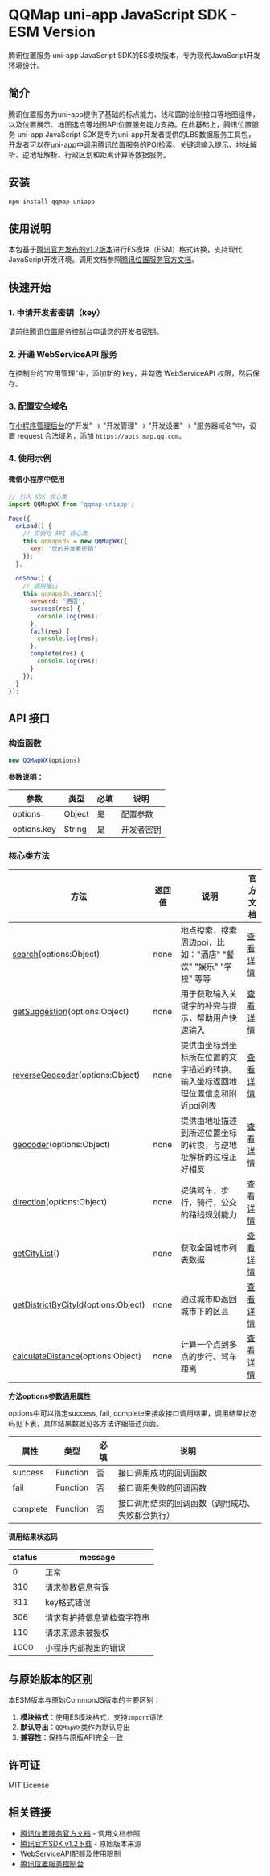# QQMap uni-app JavaScript SDK - ESM Version

腾讯位置服务 uni-app JavaScript SDK的ES模块版本，专为现代JavaScript开发环境设计。

## 简介

腾讯位置服务为uni-app提供了基础的标点能力、线和圆的绘制接口等地图组件，以及位置展示、地图选点等地图API位置服务能力支持。在此基础上，腾讯位置服务 uni-app JavaScript SDK是专为uni-app开发者提供的LBS数据服务工具包，开发者可以在uni-app中调用腾讯位置服务的POI检索、关键词输入提示、地址解析、逆地址解析、行政区划和距离计算等数据服务。

## 安装

```bash
npm install qqmap-uniapp
```

## 使用说明

本包基于[腾讯官方发布的v1.2版本](https://mapapi.qq.com/web/miniprogram/JSSDK/qqmap-wx-jssdk1.2.zip)进行ES模块（ESM）格式转换，支持现代JavaScript开发环境。调用文档参照[腾讯位置服务官方文档](https://lbs.qq.com/miniProgram/jsSdk/jsSdkGuide/jsSdkOverview)。


## 快速开始

### 1. 申请开发者密钥（key）

请前往[腾讯位置服务控制台](https://lbs.qq.com/dev/console/key)申请您的开发者密钥。

### 2. 开通 WebServiceAPI 服务

在控制台的"应用管理"中，添加新的 key，并勾选 WebServiceAPI 权限，然后保存。

### 3. 配置安全域名

在[小程序管理后台](https://mp.weixin.qq.com/)的"开发" -> "开发管理" -> "开发设置" -> "服务器域名"中，设置 request 合法域名，添加 `https://apis.map.qq.com`。

### 4. 使用示例

#### 微信小程序中使用

```javascript
// 引入 SDK 核心类
import QQMapWX from 'qqmap-uniapp';

Page({
  onLoad() {
    // 实例化 API 核心类
    this.qqmapsdk = new QQMapWX({
      key: '您的开发者密钥'
    });
  },
  
  onShow() {
    // 调用接口
    this.qqmapsdk.search({
      keyword: '酒店',
      success(res) {
        console.log(res);
      },
      fail(res) {
        console.log(res);
      },
      complete(res) {
        console.log(res);
      }
    });
  }
});
```

## API 接口

### 构造函数

```javascript
new QQMapWX(options)
```

**参数说明：**

| 参数 | 类型 | 必填 | 说明 |
|------|------|------|------|
| options | Object | 是 | 配置参数 |
| options.key | String | 是 | 开发者密钥 |

### 核心类方法

| 方法 | 返回值 | 说明 | 官方文档 |
|------|--------|------|----------|
| [search](https://lbs.qq.com/miniProgram/jsSdk/jsSdkGuide/methodSearch)(options:Object) | none | 地点搜索，搜索周边poi，比如："酒店" "餐饮" "娱乐" "学校" 等等 | [查看详情](https://lbs.qq.com/miniProgram/jsSdk/jsSdkGuide/methodSearch) |
| [getSuggestion](https://lbs.qq.com/miniProgram/jsSdk/jsSdkGuide/methodGetsuggestion)(options:Object) | none | 用于获取输入关键字的补完与提示，帮助用户快速输入 | [查看详情](https://lbs.qq.com/miniProgram/jsSdk/jsSdkGuide/methodGetsuggestion) |
| [reverseGeocoder](https://lbs.qq.com/miniProgram/jsSdk/jsSdkGuide/methodReverseGeocoder)(options:Object) | none | 提供由坐标到坐标所在位置的文字描述的转换。输入坐标返回地理位置信息和附近poi列表 | [查看详情](https://lbs.qq.com/miniProgram/jsSdk/jsSdkGuide/methodReverseGeocoder) |
| [geocoder](https://lbs.qq.com/miniProgram/jsSdk/jsSdkGuide/methodGeocoder)(options:Object) | none | 提供由地址描述到所述位置坐标的转换，与逆地址解析的过程正好相反 | [查看详情](https://lbs.qq.com/miniProgram/jsSdk/jsSdkGuide/methodGeocoder) |
| [direction](https://lbs.qq.com/miniProgram/jsSdk/jsSdkGuide/methodDirection)(options:Object) | none | 提供驾车，步行，骑行，公交的路线规划能力 | [查看详情](https://lbs.qq.com/miniProgram/jsSdk/jsSdkGuide/methodDirection) |
| [getCityList](https://lbs.qq.com/miniProgram/jsSdk/jsSdkGuide/methodGetcitylist)() | none | 获取全国城市列表数据 | [查看详情](https://lbs.qq.com/miniProgram/jsSdk/jsSdkGuide/methodGetcitylist) |
| [getDistrictByCityId](https://lbs.qq.com/miniProgram/jsSdk/jsSdkGuide/methodGetdistrictbycityid)(options:Object) | none | 通过城市ID返回城市下的区县 | [查看详情](https://lbs.qq.com/miniProgram/jsSdk/jsSdkGuide/methodGetdistrictbycityid) |
| [calculateDistance](https://lbs.qq.com/miniProgram/jsSdk/jsSdkGuide/methodCalculatedistance)(options:Object) | none | 计算一个点到多点的步行、驾车距离 | [查看详情](https://lbs.qq.com/miniProgram/jsSdk/jsSdkGuide/methodCalculatedistance) |

**方法options参数通用属性**

options中可以指定success, fail, complete来接收接口调用结果，调用结果状态码见下表，具体结果数据见各方法详细描述页面。

| 属性 | 类型 | 必填 | 说明 |
|------|------|------|------|
| success | Function | 否 | 接口调用成功的回调函数 |
| fail | Function | 否 | 接口调用失败的回调函数 |
| complete | Function | 否 | 接口调用结束的回调函数（调用成功、失败都会执行） |

**调用结果状态码**

| status | message |
|--------|---------|
| 0 | 正常 |
| 310 | 请求参数信息有误 |
| 311 | key格式错误 |
| 306 | 请求有护持信息请检查字符串 |
| 110 | 请求来源未被授权 |
| 1000 | 小程序内部抛出的错误 |

## 与原始版本的区别

本ESM版本与原始CommonJS版本的主要区别：

1. **模块格式**：使用ES模块格式，支持`import`语法
2. **默认导出**：`QQMapWX`类作为默认导出
3. **兼容性**：保持与原版API完全一致

## 许可证

MIT License

## 相关链接

- [腾讯位置服务官方文档](https://lbs.qq.com/miniProgram/jsSdk/jsSdkGuide/jsSdkOverview) - 调用文档参照
- [腾讯官方SDK v1.2下载](https://mapapi.qq.com/web/miniprogram/JSSDK/qqmap-wx-jssdk1.2.zip) - 原始版本来源
- [WebServiceAPI配额及使用限制](https://lbs.qq.com/dev/console/quotaImprove)
- [腾讯位置服务控制台](https://lbs.qq.com/dev/console/key)
